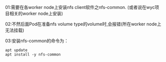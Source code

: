 01:需要在各worker node上安装nfs client软件之nfs-common.
   (或者说在wyc项目相关的worker node上安装)

02:不然后面Pod在准备nfs volume type的volume时,会报错(所在worker node上无法挂载)
   
03:安装nfs-common的命令为：
```
apt update
apt install -y nfs-common
```
